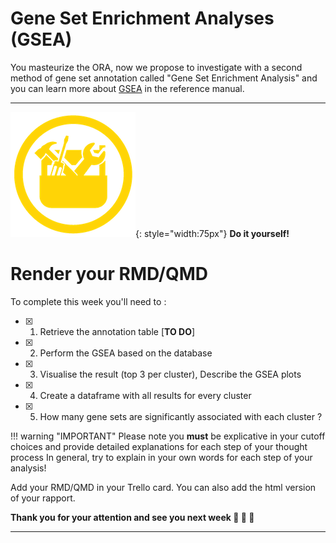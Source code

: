# Gene Set Enrichment Analyses (GSEA)

You masteurize the ORA, now we propose to investigate with a second method of gene set
annotation called "Gene Set Enrichment Analysis" and you can learn more about 
[GSEA](./gsea.md) in the reference manual. 

---

![](../R-IOC/images/toolbox-do-it-yourself.png){: style="width:75px"} **Do it yourself!**

# Render your RMD/QMD

To complete this week you'll need to :

- [x] 1. Retrieve the annotation table [**TO DO**]
- [x] 2. Perform the GSEA based on the database
- [x] 3. Visualise the result (top 3 per cluster), Describe the GSEA plots
- [x] 4. Create a dataframe with all results for every cluster
- [x] 5. How many gene sets are significantly associated with each cluster ? 

!!! warning "IMPORTANT"
    Please note you **must** be explicative in your cutoff choices and
    provide detailed explanations for each step of your thought process 
    In general, try to explain in your own words for each step of your analysis!

Add your RMD/QMD in your Trello card. You can also add the html version of your rapport.


**Thank you for your attention and see you next week :clap: :clap: :clap:**

----